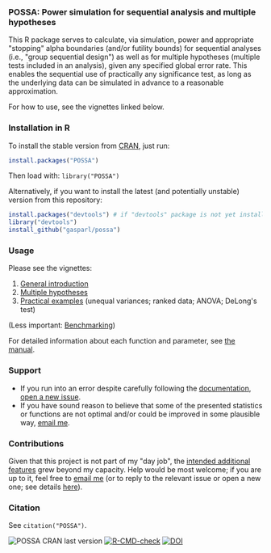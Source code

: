 ### POSSA: Power simulation for sequential analysis and multiple hypotheses

This R package serves to calculate, via simulation, power and appropriate "stopping" alpha boundaries (and/or futility bounds) for sequential analyses (i.e., "group sequential design") as well as for multiple hypotheses (multiple tests included in an analysis), given any specified global error rate. This enables the sequential use of practically any significance test, as long as the underlying data can be simulated in advance to a reasonable approximation.

For how to use, see the vignettes linked below.

### Installation in R

To install the stable version from [CRAN](https://cran.r-project.org/package=POSSA "The Comprehensive R Archive Network"), just run:

```R
install.packages("POSSA")
```

Then load with: `library("POSSA")`

Alternatively, if you want to install the latest (and potentially unstable) version from this repository:

```R
install.packages("devtools") # if "devtools" package is not yet installed
library("devtools")
install_github("gasparl/possa")
```

### Usage

Please see the vignettes:

1. [General introduction](https://gasparl.github.io/possa/vignettes/v_1_intro.html "POSSA: Introduction")
2. [Multiple hypotheses](https://gasparl.github.io/possa/vignettes/v_2_multiple_hypotheses.html "POSSA: Multiple hypotheses")
3. [Practical examples](https://gasparl.github.io/possa/vignettes/v_3_examples.html "POSSA: Practical examples") (unequal variances; ranked data; ANOVA; DeLong's test)

(Less important: [Benchmarking](https://gasparl.github.io/possa/vignettes/v_4_benchmarking.html "POSSA: Benchmarking"))

For detailed information about each function and parameter, see [the manual](https://github.com/gasparl/possa/blob/master/POSSA.pdf "POSSA manual").

### Support

* If you run into an error despite carefully following the [documentation](https://github.com/gasparl/possa/blob/master/POSSA.pdf "POSSA.pdf"), [open a new issue](https://github.com/gasparl/possa/issues "Issues").
* If you have sound reason to believe that some of the presented statistics or functions are not optimal and/or could be improved in some plausible way, [email me](mailto:lkcsgaspar@gmail.com).

### Contributions

Given that this project is not part of my "day job", the [intended additional features](https://github.com/gasparl/possa/issues "Issues") grew beyond my capacity. Help would be most welcome; if you are up to it, feel free to [email me](mailto:lkcsgaspar@gmail.com) (or to reply to the relevant issue or open a new one; see details [here](https://github.com/gasparl/possa/blob/master/CONTRIBUTING.md "CONTRIBUTING")).

### Citation

See `citation("POSSA")`.

![](https://www.r-pkg.org/badges/version-last-release/POSSA "POSSA CRAN last version") [![R-CMD-check](https://github.com/gasparl/possa/workflows/R-CMD-check/badge.svg)](https://github.com/gasparl/possa/actions) [![DOI](https://zenodo.org/badge/DOI/10.5281/zenodo.6523855.svg)](https://doi.org/10.5281/zenodo.6523855)
